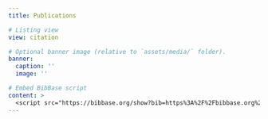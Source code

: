 ```yaml
---
title: Publications

# Listing view
view: citation

# Optional banner image (relative to `assets/media/` folder).
banner:
  caption: ''
  image: ''

# Embed BibBase script
content: >
  <script src="https://bibbase.org/show?bib=https%3A%2F%2Fbibbase.org%2Fnetwork%2Ffiles%2Fr2Pvn6jcg63gpfeZq&noBootstrap=1&jsonp=1"></script>
---
```

